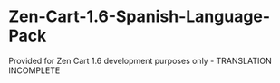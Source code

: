 # Zen-Cart-1.6-Spanish-Language-Pack
Provided for Zen Cart 1.6 development purposes only - TRANSLATION INCOMPLETE
